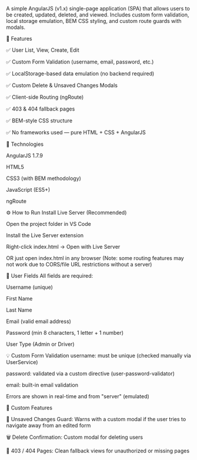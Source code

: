 A simple AngularJS (v1.x) single-page application (SPA) that allows users to be created, updated, deleted, and viewed. Includes custom form validation, local storage emulation, BEM CSS styling, and custom route guards with modals.

🚀 Features 

✅ User List, View, Create, Edit

✅ Custom Form Validation (username, email, password, etc.)

✅ LocalStorage-based data emulation (no backend required)

✅ Custom Delete & Unsaved Changes Modals

✅ Client-side Routing (ngRoute)

✅ 403 & 404 fallback pages

✅ BEM-style CSS structure

✅ No frameworks used — pure HTML + CSS + AngularJS

🧠 Technologies 

AngularJS 1.7.9

HTML5

CSS3 (with BEM methodology)

JavaScript (ES5+)

ngRoute


⚙️ How to Run Install Live Server (Recommended)

Open the project folder in VS Code

Install the Live Server extension

Right-click index.html → Open with Live Server

OR just open index.html in any browser (Note: some routing features may not work due to CORS/file URL restrictions without a server)



👤 User Fields All fields are required:

Username (unique)

First Name

Last Name

Email (valid email address)

Password (min 8 characters, 1 letter + 1 number)

User Type (Admin or Driver)


💡 Custom Form Validation username: must be unique (checked manually via UserService)

password: validated via a custom directive (user-password-validator)

email: built-in email validation

Errors are shown in real-time and from "server" (emulated)


🧩 Custom Features 

🛑 Unsaved Changes Guard: Warns with a custom modal if the user tries to navigate away from an edited form

🗑 Delete Confirmation: Custom modal for deleting users

🚫 403 / 404 Pages: Clean fallback views for unauthorized or missing pages
